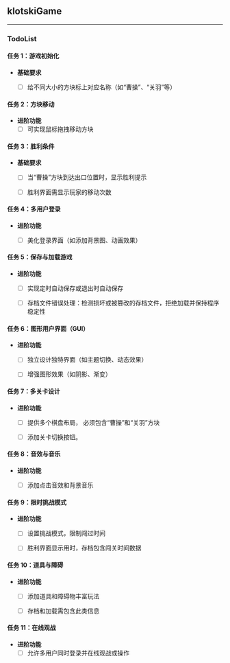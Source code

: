 ## klotskiGame

***

### TodoList

#### 任务 1：游戏初始化
- **基础要求**
	- [ ] 给不同大小的方块标上对应名称（如“曹操”、“关羽”等）


#### 任务 2：方块移动
- **进阶功能**
	- [ ] 可实现鼠标拖拽移动方块

#### 任务 3：胜利条件
- **基础要求**
	- [ ] 当“曹操”方块到达出口位置时，显示胜利提示
	- [ ] 胜利界面需显示玩家的移动次数


#### 任务 4：多用户登录
- **进阶功能**
	- [ ] 美化登录界面（如添加背景图、动画效果）


#### 任务 5：保存与加载游戏
- **进阶功能**
	- [ ] 实现定时自动保存或退出时自动保存
	- [ ] 存档文件错误处理：检测损坏或被篡改的存档文件，拒绝加载并保持程序稳定性


#### 任务 6：图形用户界面（GUI）
- **进阶功能**
	- [ ] 独立设计独特界面（如主题切换、动态效果）
	- [ ] 增强图形效果（如阴影、渐变）


#### 任务 7：多关卡设计
- **进阶功能**
	- [ ] 提供多个棋盘布局， 必须包含“曹操”和“关羽”方块
	- [ ] 添加关卡切换按钮。


#### 任务 8：音效与音乐
- **进阶功能**
	- [ ]  添加点击音效和背景音乐


#### 任务 9：限时挑战模式
- **进阶功能**
	- [ ] 设置挑战模式，限制闯过时间
	- [ ] 胜利界面显示用时，存档包含闯关时间数据


#### 任务 10：道具与障碍
- **进阶功能**
	- [ ] 添加道具和障碍物丰富玩法
	- [ ] 存档和加载需包含此类信息


#### 任务 11：在线观战
- **进阶功能**
	- [ ] 允许多用户同时登录并在线观战或操作
